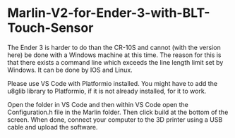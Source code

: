 # Marlin-V2-for-Ender-3-with-BLT-Touch-Sensor

The Ender 3 is harder to do than the CR-10S and cannot (with the version here) be done with a Windows machine at this time. The reason for this is that there exists a command line which exceeds the line length limit set by Windows. It can be done by IOS and Linux.

Please use VS Code with Platformio installed. You might have to add the u8glib library to Platformio, if it is not already installed, for it to work.

Open the folder in VS Code and then within VS Code open the Configuration.h file in the Marlin folder. Then click build at the bottom of the screen. When done, connect your computer to the 3D printer using a USB cable and upload the software.